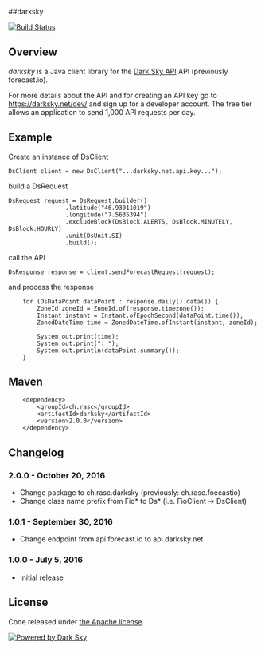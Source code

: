 ##darksky

[![Build Status](https://api.travis-ci.org/ralscha/darksky.png)](https://travis-ci.org/ralscha/darksky)

## Overview

*darksky* is a Java client library for the [Dark Sky API](https://darksky.net/dev/) API (previously forecast.io).

For more details about the API and for creating an API key go to 
https://darksky.net/dev/ and sign up for a developer account.
The free tier allows an application to send 1,000 API requests per day.

## Example

Create an instance of DsClient

```
DsClient client = new DsClient("...darksky.net.api.key...");
```

build a DsRequest

```
DsRequest request = DsRequest.builder()
                .latitude("46.93011019")
				.longitude("7.5635394")
				.excludeBlock(DsBlock.ALERTS, DsBlock.MINUTELY, DsBlock.HOURLY)
				.unit(DsUnit.SI)
				.build();
```

call the API

```
DsResponse response = client.sendForecastRequest(request);
```

and process the response

```
	for (DsDataPoint dataPoint : response.daily().data()) {
	    ZoneId zoneId = ZoneId.of(response.timezone());
	    Instant instant = Instant.ofEpochSecond(dataPoint.time());
	    ZonedDateTime time = ZonedDateTime.ofInstant(instant, zoneId);

	    System.out.print(time);
	    System.out.print(": ");
	    System.out.println(dataPoint.summary());
	}
```

## Maven

```
	<dependency>
		<groupId>ch.rasc</groupId>
		<artifactId>darksky</artifactId>
		<version>2.0.0</version>
	</dependency>
```

## Changelog

### 2.0.0 - October 20, 2016
  * Change package to ch.rasc.darksky (previously: ch.rasc.foecastio)
  * Change class name prefix from Fio* to Ds* (i.e. FioClient -> DsClient)

### 1.0.1 - September 30, 2016
  * Change endpoint from api.forecast.io to api.darksky.net

### 1.0.0 - July 5, 2016
  * Initial release


## License
Code released under [the Apache license](http://www.apache.org/licenses/).


[![Powered by Dark Sky](https://darksky.net/dev/img/attribution/poweredby-oneline.png)](https://darksky.net/poweredby/)